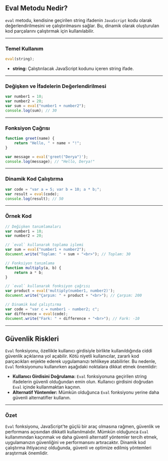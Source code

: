 ## Eval Metodu Nedir?

`eval` metodu, kendisine geçirilen string ifadenin `JavaScript` kodu olarak değerlendirilmesini ve çalıştırılmasını sağlar. Bu, dinamik olarak oluşturulan kod parçalarını çalıştırmak için kullanılabilir.

---

### Temel Kullanım

```javascript
eval(string);

```

- **string:** Çalıştırılacak JavaScript kodunu içeren string ifade.

---

### Değişken ve İfadelerin Değerlendirilmesi

```javascript
var number1 = 10;
var number2 = 20;
var sum = eval("number1 + number2");
console.log(sum); // 30

```

---

### Fonksiyon Çağrısı

```javascript
function greet(name) {
    return "Hello, " + name + "!";
}

var message = eval('greet("Derya")');
console.log(message); // "Hello, Derya!"

```

---

### Dinamik Kod Çalıştırma

```javascript
var code = "var a = 5; var b = 10; a * b;";
var result = eval(code);
console.log(result); // 50

```

---

### Örnek Kod

```javascript
// Değişken tanımlamaları
var number1 = 10;
var number2 = 20;

// `eval` kullanarak toplama işlemi
var sum = eval("number1 + number2");
document.write("Toplam: " + sum + "<br>"); // Toplam: 30

// Fonksiyon tanımlama
function multiply(a, b) {
    return a * b;
}

// `eval` kullanarak fonksiyon çağrısı
var product = eval('multiply(number1, number2)');
document.write("Çarpım: " + product + "<br>"); // Çarpım: 200

// Dinamik kod çalıştırma
var code = "var c = number1 - number2; c";
var difference = eval(code);
document.write("Fark: " + difference + "<br>"); // Fark: -10

```

---

## Güvenlik Riskleri

`Eval` fonksiyonu, özellikle kullanıcı girdisiyle birlikte kullanıldığında ciddi güvenlik açıklarına yol açabilir. Kötü niyetli kullanıcılar, zararlı kod parçacıkları enjekte ederek uygulamanızı tehlikeye atabilirler. Bu nedenle, `Eval` fonksiyonunu kullanırken aşağıdaki noktalara dikkat etmek önemlidir:

- **Kullanıcı Girdisini Doğrulama:** `Eval` fonksiyonuna geçirilen string ifadelerin güvenli olduğundan emin olun. Kullanıcı girdisini doğrudan `Eval` içinde kullanmaktan kaçının.
- **Alternatif Yöntemler:** Mümkün olduğunca `Eval` fonksiyonu yerine daha güvenli alternatifler kullanın.

---

### Özet
`Eval` fonksiyonu, JavaScript'te güçlü bir araç olmasına rağmen, güvenlik ve performans açısından dikkatli kullanılmalıdır. Mümkün olduğunca `Eval` kullanımından kaçınmak ve daha güvenli alternatif yöntemler tercih etmek, uygulamanızın güvenliğini ve performansını artıracaktır. Dinamik kod çalıştırma ihtiyacınız olduğunda, güvenli ve optimize edilmiş yöntemleri araştırmak önemlidir.